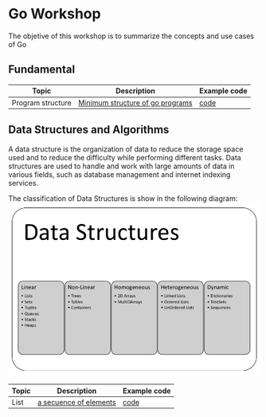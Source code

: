 # Go Workshop

The objetive of this workshop is to summarize the concepts and use cases of Go

## Fundamental
| Topic | Description | Example code
| ----------- | ----------- | ----------- |
| Program structure | [Minimum structure of go programs](assets/fundamental/structure.md) | [code](assets/../src/fundamental/1-0-structure/main.go)

## Data Structures and Algorithms

A data structure is the organization of data to reduce the storage space used and to reduce the difficulty while performing different tasks. Data structures are used to handle and work with large amounts of data in various fields, such as database management and internet indexing services.

The classification of Data Structures is show in the following diagram:
![Types](assets/data_structure/data_structure_lists)

| Topic | Description | Example code
| ----------- | ----------- | ----------- |
| List | [a secuence of elements](assets/data_structure/list.md) | [code](assets/../src/data_structure/list/main.go)
